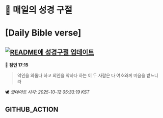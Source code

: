 # 🙏 매일의 성경 구절
# [Daily Bible verse]
## [![README에 성경구절 업데이트](https://github.com/DONGSUKA/first_test/actions/workflows/update-readme-bible.yml/badge.svg)](https://github.com/DONGSUKA/first_test/actions/workflows/update-readme-bible.yml)
<!-- START_BIBLE_VERSE -->
📖 **잠언 17:15**
> 악인을 의롭다 하고 의인을 악하다 하는 이 두 사람은 다 여호와께 미움을 받느니라

🕊️ _업데이트 시각: 2025-10-12 05:33:19 KST_
  <!-- END_BIBLE_VERSE -->
## GITHUB_ACTION
